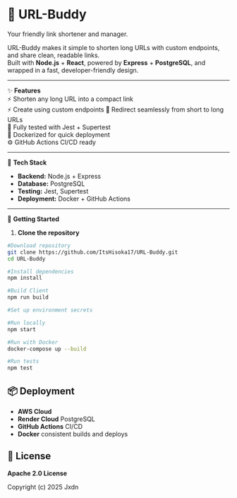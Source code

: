 # 🔗 URL-Buddy  
Your friendly link shortener and manager.  

URL-Buddy makes it simple to shorten long URLs with custom endpoints, and share clean, readable links.  
Built with **Node.js** + **React**, powered by **Express** + **PostgreSQL**, and wrapped in a fast, developer-friendly design.  

---

✨ **Features**  
⚡ Shorten any long URL into a compact link  
⚡ Create using custom endpoints
🔄 Redirect seamlessly from short to long URLs  
🧪 Fully tested with Jest + Supertest  
🐳 Dockerized for quick deployment  
⚙️ GitHub Actions CI/CD ready  

---

🚀 **Tech Stack**  
- **Backend:** Node.js + Express  
- **Database:** PostgreSQL
- **Testing:** Jest, Supertest  
- **Deployment:** Docker + GitHub Actions  

---

🔧 **Getting Started**  

1. **Clone the repository**  
```bash
#Download repository
git clone https://github.com/ItsHisoka17/URL-Buddy.git
cd URL-Buddy

#Install dependencies
npm install

#Build Client
npm run build

#Set up environment secrets

#Run locally
npm start

#Run with Docker
docker-compose up --build

#Run tests
npm test
```

## 📦 Deployment
- **AWS Cloud**
- **Render Cloud** PostgreSQL
- **GitHub Actions** CI/CD  
- **Docker** consistent builds and deploys  

## 📄 License

**Apache 2.0 License**  

Copyright (c) 2025 Jxdn
